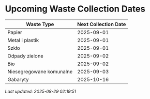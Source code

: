 # Upcoming Waste Collection Dates

| Waste Type | Next Collection Date |
|------------|----------------------|
| Papier | 2025-09-01 |
| Metal i plastik | 2025-09-01 |
| Szkło | 2025-09-01 |
| Odpady zielone | 2025-09-02 |
| Bio | 2025-09-02 |
| Niesegregowane komunalne | 2025-09-03 |
| Gabaryty | 2025-10-16 |


*Last updated: 2025-08-29 02:19:51*
